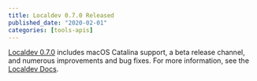 ```yaml
---
title: Localdev 0.7.0 Released
published_date: "2020-02-01"
categories: [tools-apis]
---
```

[Localdev 0.7.0](/guides/local-development) includes macOS Catalina support, a beta release channel, and numerous improvements and bug fixes. For more information, see the [Localdev Docs](/guides/local-development).
